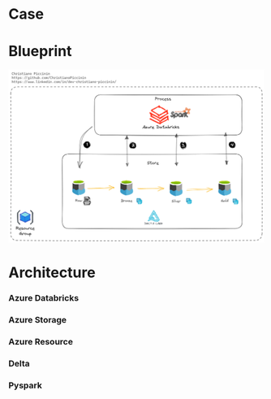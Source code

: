 # Case


# Blueprint
![Architecture Insurance](https://raw.githubusercontent.com/ChristianoPiccinin/case-etl-azure-2-zapimoveis/main/img/arc2.png)

# Architecture
### Azure Databricks
### Azure Storage
### Azure Resource
### Delta
### Pyspark
